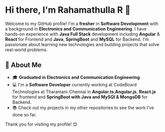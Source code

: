 # Hi there, I'm Rahamathulla R 👋

Welcome to my GitHub profile! I'm a **fresher** in **Software Development** with a background in **Electronics and Communication Engineering**. 
I have hands-on experience with **Java Full Stack** development including **Angular** & **React** for Frontend and **Java**, **SpringBoot** and **MySQL** for Backend. I'm passionate about learning new technologies and building projects that solve real-world problems.

## 🚀 About Me
- 🎓 **Graduated in Electronics and Communication Engineering**.
- 💻 I'm a **Software Developer** currently working at CodeBoard Technologies at Tharamani-Chennai in **Angular.ts**,**Angular.js**, **React.js** for frontend and **SpringBoot with Java and MySQl & MongoDB** for Backend.
- 📚 Check out my projects in my other repositories to see the work I’ve done so far.

Thank you for visiting my profile! 😊 
